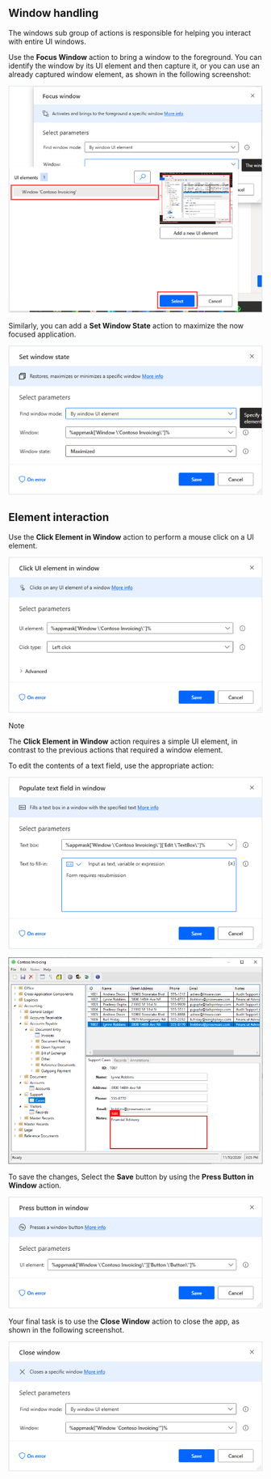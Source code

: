 ## Window handling

The windows sub group of actions is responsible for helping you interact with entire UI windows.

Use the **Focus Window** action to bring a window to the foreground. You can identify the window by its UI element and then capture it, or you can use an already captured window element, as shown in the following screenshot:

![The Focus Window action](../media/focus-window-action.png)

Similarly, you can add a **Set Window State** action to maximize the now focused application.

![The Set Window State action](../media/set-window-state-action.png)

## Element interaction

Use the **Click Element in Window** action to perform a mouse click on a UI element.

![The Click UI Element in Window action](../media/click-ui-element-in-window-action.png)

> [!NOTE]
> The **Click Element in Window** action requires a simple UI element, in contrast to the previous actions that required a window element.

To edit the contents of a text field, use the appropriate action:

![The Populate Text Field in Window action](../media/populate-text-field-in-window-action.png)

![Capturing a text field](../media/capturing-text-field.png)

To save the changes, Select the **Save** button by using the **Press Button in Window** action.

![The Press Button in Window action](../media/press-button-in-window-action.png)

Your final task is to use the **Close Window** action to close the app, as shown in the following screenshot.

![The Close Window action](../media/close-window-action.png)
